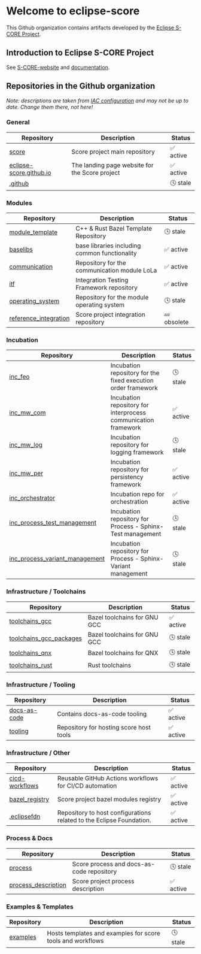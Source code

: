 # Welcome to eclipse-score

This Github organization contains artifacts developed by the [Eclipse S-CORE Project](https://projects.eclipse.org/projects/automotive.score).

## Introduction to Eclipse S-CORE Project

See [S-CORE-website](https://eclipse-score.github.io/) and [documentation](https://eclipse-score.github.io/score).

## Repositories in the Github organization

*Note: descriptions are taken from [IAC configuration](https://github.com/eclipse-score/.eclipsefdn/blob/main/otterdog/eclipse-score.jsonnet) and may not be up to date. Change them there, not here!*
<!-- REPO_STATUS_START -->
### General

| Repository | Description | Status |
|------------|-------------|--------|
| [score](https://github.com/eclipse-score/score) | Score project main repository | ✅ active |
| [eclipse-score.github.io](https://github.com/eclipse-score/eclipse-score.github.io) | The landing page website for the Score project | ✅ active |
| [.github](https://github.com/eclipse-score/.github) |  | 🕓 stale |

### Modules

| Repository | Description | Status |
|------------|-------------|--------|
| [module_template](https://github.com/eclipse-score/module_template) | C++ & Rust Bazel Template Repository | 🕓 stale |
| [baselibs](https://github.com/eclipse-score/baselibs) | base libraries including common functionality | ✅ active |
| [communication](https://github.com/eclipse-score/communication) | Repository for the communication module LoLa | ✅ active |
| [itf](https://github.com/eclipse-score/itf) | Integration Testing Framework repository | ✅ active |
| [operating_system](https://github.com/eclipse-score/operating_system) | Repository for the module operating system | 🕓 stale |
| [reference_integration](https://github.com/eclipse-score/reference_integration) | Score project integration repository | 💤 obsolete |

### Incubation

| Repository | Description | Status |
|------------|-------------|--------|
| [inc_feo](https://github.com/eclipse-score/inc_feo) | Incubation repository for the fixed execution order framework | 🕓 stale |
| [inc_mw_com](https://github.com/eclipse-score/inc_mw_com) | Incubation repository for interprocess communication framework | ✅ active |
| [inc_mw_log](https://github.com/eclipse-score/inc_mw_log) | Incubation repository for logging framework | 🕓 stale |
| [inc_mw_per](https://github.com/eclipse-score/inc_mw_per) | Incubation repository for persistency framework | ✅ active |
| [inc_orchestrator](https://github.com/eclipse-score/inc_orchestrator) | Incubation repo for orchestration | ✅ active |
| [inc_process_test_management](https://github.com/eclipse-score/inc_process_test_management) | Incubation repository for Process - Sphinx-Test management | 🕓 stale |
| [inc_process_variant_management](https://github.com/eclipse-score/inc_process_variant_management) | Incubation repository for Process - Sphinx-Variant management | 🕓 stale |

### Infrastructure / Toolchains

| Repository | Description | Status |
|------------|-------------|--------|
| [toolchains_gcc](https://github.com/eclipse-score/toolchains_gcc) | Bazel toolchains for GNU GCC | ✅ active |
| [toolchains_gcc_packages](https://github.com/eclipse-score/toolchains_gcc_packages) | Bazel toolchains for GNU GCC | 🕓 stale |
| [toolchains_qnx](https://github.com/eclipse-score/toolchains_qnx) | Bazel toolchains for QNX | 🕓 stale |
| [toolchains_rust](https://github.com/eclipse-score/toolchains_rust) | Rust toolchains | 🕓 stale |

### Infrastructure / Tooling

| Repository | Description | Status |
|------------|-------------|--------|
| [docs-as-code](https://github.com/eclipse-score/docs-as-code) | Contains docs-as-code tooling | ✅ active |
| [tooling](https://github.com/eclipse-score/tooling) | Repository for hosting score host tools | ✅ active |

### Infrastructure / Other

| Repository | Description | Status |
|------------|-------------|--------|
| [cicd-workflows](https://github.com/eclipse-score/cicd-workflows) | Reusable GitHub Actions workflows for CI/CD automation | ✅ active |
| [bazel_registry](https://github.com/eclipse-score/bazel_registry) | Score project bazel modules registry | ✅ active |
| [.eclipsefdn](https://github.com/eclipse-score/.eclipsefdn) | Repository to host configurations related to the Eclipse Foundation. | ✅ active |

### Process & Docs

| Repository | Description | Status |
|------------|-------------|--------|
| [process](https://github.com/eclipse-score/process) | Score process and docs-as-code repository | 🕓 stale |
| [process_description](https://github.com/eclipse-score/process_description) | Score project process description | ✅ active |

### Examples & Templates

| Repository | Description | Status |
|------------|-------------|--------|
| [examples](https://github.com/eclipse-score/examples) | Hosts templates and examples for score tools and workflows | 🕓 stale |
<!-- REPO_STATUS_END -->